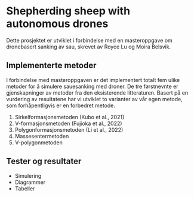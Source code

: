 # Shepherding sheep with autonomous drones

Dette prosjektet er utviklet i forbindelse med en masteroppgave om dronebasert sanking av sau, skrevet av Royce Lu og Moira Belsvik.

## Implementerte metoder

I forbindelse med masteroppgaven er det implementert totalt fem ulike metoder for å simulere sauesanking med droner. De tre førstnevnte er gjenskapninger av metoder fra den eksisterende litteraturen. Basert på en vurdering av resultatene har vi utviklet to varianter av vår egen metode, som forhåpentligvis er en forbedret metode.

1. Sirkelformasjonsmetoden (Kubo et al., 2021)
1. V-formasjonsmetoden (Fujioka et al., 2022)
1. Polygonformasjonsmetoden (Li et al., 2022)
1. Massesentermetoden
1. V-polygonmetoden

## Tester og resultater

- Simulering
- Diagrammer
- Tabeller
